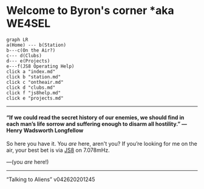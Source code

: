 
# Welcome to Byron's corner *aka WE4SEL
```mermaid
graph LR
a(Home) --- b(Station)
b---c(On the Air?)
c--- d(Clubs) 
d--- e(Projects)
e---f(JS8 Operating Help)
click a "index.md"
click b "station.md"
click c "ontheair.md"
click d "clubs.md"
click f "js8help.md"
click e "projects.md"
```
---
#### “If we could read the secret history of our enemies, we should find in each man’s life sorrow and suffering enough to disarm all hostility.” ― Henry Wadsworth Longfellow

So here you have it. You  _are_  here, aren't you? If you’re looking for me on the air, your best bet is via  [JS8](http://js8call.com/)  on 7.078mHz.



—(you  _are_  here!)

----------

“Talking to Aliens” v042620201245

<!--stackedit_data:
eyJoaXN0b3J5IjpbLTk5MDUwMDk2OSwtMTY3Mjk2MDcyOSwtMT
Y4MTI3ODU5NV19
-->